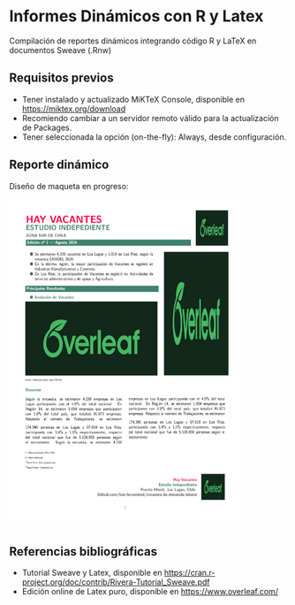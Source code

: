 # Informes Dinámicos con R y Latex
Compilación de reportes dinámicos integrando código R y LaTeX en documentos Sweave (.Rnw)

## Requisitos previos
- Tener instalado y actualizado MiKTeX Console, disponible en https://miktex.org/download
- Recomiendo cambiar a un servidor remoto válido para la actualización de Packages.
- Tener seleccionada la opción (on-the-fly): Always, desde configuración.

## Reporte dinámico
Diseño de maqueta en progreso:

<img src="https://raw.githubusercontent.com/luis-fernandezt/Informes-dinamicos-con-R-y-Latex/refs/heads/main/descarga.png" width="420" height="594">

## Referencias bibliográficas
- Tutorial Sweave y Latex, disponible en https://cran.r-project.org/doc/contrib/Rivera-Tutorial_Sweave.pdf
- Edición online de Latex puro, disponible en https://www.overleaf.com/
